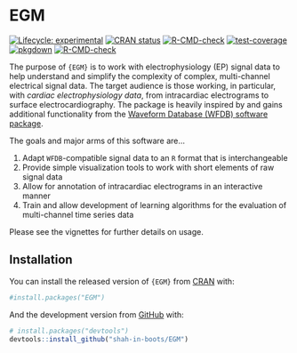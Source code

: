 
<!-- README.md is generated from README.Rmd. Please edit that file -->

# EGM

<!-- badges: start -->

[![Lifecycle:
experimental](https://img.shields.io/badge/lifecycle-experimental-orange.svg)](https://lifecycle.r-lib.org/articles/stages.html#experimental)
[![CRAN
status](https://www.r-pkg.org/badges/version/EGM)](https://CRAN.R-project.org/package=EGM)
[![R-CMD-check](https://github.com/shah-in-boots/EGM/actions/workflows/R-CMD-check.yaml/badge.svg)](https://github.com/shah-in-boots/EGM/actions/workflows/R-CMD-check.yaml)
[![test-coverage](https://github.com/shah-in-boots/EGM/actions/workflows/test-coverage.yaml/badge.svg)](https://github.com/shah-in-boots/EGM/actions/workflows/test-coverage.yaml)
[![pkgdown](https://github.com/shah-in-boots/EGM/actions/workflows/pkgdown.yaml/badge.svg)](https://github.com/shah-in-boots/EGM/actions/workflows/pkgdown.yaml)
[![R-CMD-check](https://github.com/shah-in-boots/egm/actions/workflows/R-CMD-check.yaml/badge.svg)](https://github.com/shah-in-boots/egm/actions/workflows/R-CMD-check.yaml)
<!-- badges: end -->

The purpose of `{EGM}` is to work with electrophysiology (EP) signal
data to help understand and simplify the complexity of complex,
multi-channel electrical signal data. The target audience is those
working, in particular, with *cardiac electrophysiology data*, from
intracardiac electrograms to surface electrocardiography. The package is
heavily inspired by and gains additional functionality from the
[Waveform Database (WFDB) software
package](https://physionet.org/content/wfdb/10.7.0/).

The goals and major arms of this software are…

1.  Adapt `WFDB`-compatible signal data to an `R` format that is
    interchangeable
2.  Provide simple visualization tools to work with short elements of
    raw signal data
3.  Allow for annotation of intracardiac electrograms in an interactive
    manner
4.  Train and allow development of learning algorithms for the
    evaluation of multi-channel time series data

Please see the vignettes for further details on usage.

## Installation

You can install the released version of `{EGM}` from
[CRAN](https://CRAN.R-project.org) with:

``` r
#install.packages("EGM")
```

And the development version from [GitHub](https://github.com/) with:

``` r
# install.packages("devtools")
devtools::install_github("shah-in-boots/EGM")
```
